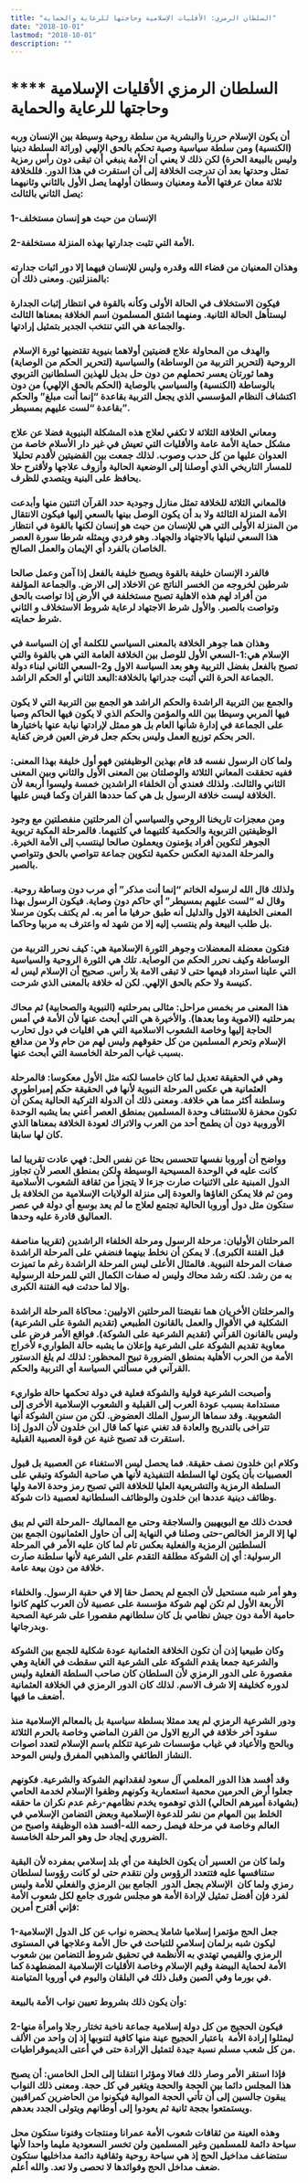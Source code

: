 ```yaml
---
title: "السلطان الرمزي: الأقليات الإسلامية وحاجتها للرعاية والحماية"
date: "2018-10-01"
lastmod: "2018-10-01"
description: ""
---
```

# **** **السلطان الرمزي الأقليات الإسلامية وحاجتها للرعاية والحماية**

### أن يكون الإسلام حررنا والبشرية من سلطة روحية وسيطة بين الإنسان وربه (الكنسية) ومن سلطة سياسية وصية تحكم بالحق الإلهي (وراثة السلطة دينيا وليس بالبيعة الحرة) لكن ذلك لا يعني أن الأمة ينبغي أن تبقى دون رأس رمزية تمثل وحدتها بعد أن تدرجت الخلافة إلى أن استقرت في هذا الدور. فللخلافة ثلاثة معان عرفتها الأمة ومعنيان وسطان أولهما يصل الأول بالثاني وثانيهما يصل الثاني بالثالث:

### 1-الإنسان من حيث هو إنسان مستخلف

### 2-الأمة التي تثبت جدارتها بهذه المنزلة مستخلفة.

### وهذان المعنيان من قضاء الله وقدره وليس للإنسان فيهما إلا دور اثبات جدارته بالمنزلتين. ومعنى ذلك أن:

### فيكون الاستخلاف في الحالة الأولى وكأنه بالقوة في انتظار إثبات الجدارة ليستأهل الحالة الثانية. ومنهما اشتق المسلمون اسم الخلافة بمعناها الثالث والجماعة هي التي تنتخب الجدير بتمثيل إرادتها.

### والهدف من المحاولة علاج قضيتين أولاهما بنيوية تقتضيها ثورة الإسلام  الروحية (لتحرير التربية من الوساطة) والسياسية (لتحرير الحكم من الوصاية) وهما ثورتان يعسر تحملهم من دون حل بديل للهذين السلطانين التربوي بالوساطة (الكنسية) والسياسي بالوصاية (الحكم بالحق الإلهي) من دون اكتشاف النظام المؤسسي الذي يجعل التربية بقاعدة “إنما أنت مبلغ” والحكم بقاعدة “لست عليهم بمسيطر”.

### ومعاني الخلافة الثلاثة لا تكفي لعلاج هذه المشكلة البنيوية فضلا عن علاج مشكل حماية الأمة عامة والأقليات التي تعيش في غير دار الأسلام خاصة من العدوان عليها من كل حدب وصوب. لذلك جمعت بين القضيتين لأقدم تحليلا  للمسار التاريخي الذي أوصلنا إلى الوضعية الحالية وأزوف علاجها ولأقترح حلا يحافظ على البنية ويتصدي للظرف.

### فالمعاني الثلاثة للخلافة تمثل منازل وجودية حدد القرآن اثنتين منها وأبدعت الأمة المنزلة الثالثة ولا بد أن يكون الوصل بينها بالسعي إليها فيكون الانتقال من المنزلة الأولى التي هي للإنسان من حيث هو إنسان لكنها بالقوة في انتظار هذا السعي لنيلها بالاجتهاد والجهاد. وهو فردي ويمثله شرطا سورة العصر الخاصان بالفرد أي الإيمان والعمل الصالح.

### فالفرد الإنسان خليفة بالقوة ويصبح خليفة بالفعل إذا آمن وعمل صالحا شرطين لخروجه من الخسر الناتج عن الاخلاد إلى الارض. والجماعة المؤلفة من أفراد لهم هذه الاهلية تصبح مستخلفة في الأرض إذا تواصت بالحق وتواصت بالصبر. والأول شرط الاجتهاد لرعاية شروط الاستخلاف و الثاني شرط حمايته.

### وهذان هما جوهر الخلافة بالمعنى السياسي للكلمة أي إن السياسة في الإسلام هي:1-السعي الأول للوصل بين الخلافة العامة التي هي بالقوة والتي تصبح بالفعل بفضل التربية وهو بعد السياسة الاول و2-السعي الثاني لبناء دولة الجماعة الحرة التي أثبت جدراتها بالخلافة:البعد الثاني أو الحكم الراشد.

### والجمع بين التربية الراشدة والحكم الراشد هو الجمع بين التربية التي لا يكون فيها المربي وسيطا بين الله والمؤمن والحكم الذي لا يكون فيها الحاكم وصيا على الجماعة في إدارة شأنها العام بل هو ممثل لإرادتها نيابة عنها باختيارها الحر بحكم توزيع العمل وليس بحكم جعل فرض العين فرض كفاية.

### ولما كان الرسول نفسه قد قام بهذين الوظيفتين فهو أول خليفة بهذا المعنى: ففيه تحققت المعاني الثلاثة والوصلتان بين المعنى الأول والثاني وبين المعنى الثاني والثالث. ولذلك فعندي أن الخلفاء الراشدين خمسة وليسوا أربعة لأن الخلافة ليست خلافة الرسول بل هي كما حددها القران وكما قيس عليها.

### ومن معجزات تاريخنا الروحي والسياسي أن المرحلتين منفصلتين مع وجود الوظيفتين التربوية والحكمية كلتيهما في كلتيهما. فالمرحلة المكية تربوية الجوهر لتكوين أفراد يؤمنون ويعملون صالحا لينتسب إلى الأمة الخيرة. والمرحلة المدنية العكس حكمية لتكوين جماعة تتواصي بالحق وتتواصي بالصبر.

### ولذلك قال الله لرسوله الخاتم “إنما أنت مذكر” أي مرب دون وساطة روحية. وقال له “لست عليهم بمسيطر” أي حاكم دون وصاية. فيكون الرسول بهذا المعنى الخليفة الاول والدليل أنه طبق حرفيا ما أمر به. لم يكتف بكون مرسلا بل طلب البيعة ولم ينتسب إليه إلا من شهد له واعترف به مربيا وحاكما.

### فتكون معضلة المعضلات وجوهر الثورة الإسلامية هي: كيف نحرر التربية من الوساطة وكيف نحرر الحكم من الوصاية. تلك هي الثورة الروحية والسياسية التي علينا استرداد قيمها حتى لا تبقى الامة بلا رأس. صحيح أن الإسلام ليس له كنيسة ولا حكم بالحق الإلهي. لكن له خلافة بالمعنى الذي شرحت.

### هذا المعنى مر بخمس مراحل: مثالى بمرحلتيه (النبوية والصحابية) ثم محاك بمرحلتيه (الاموية وما بعدها). والأخيرة هي التي أبحث عنها لأن الأمة في أمس الحاجة إليها وخاصة الشعوب الاسلامية التي هي اقليات في دول تحارب الإسلام وتحرم المسلمين من كل حقوقهم وليس لهم من حام ولا من مدافع بسبب غياب المرحلة الخامسة التي أبحث عنها.

### وهي في الحقيقة تعديل لما كان خامسا لكنه مثل الأول معكوسا: فالمرحلة العثمانية هي عكس المرحلة النبوية لأنها في الحقيقة حكم إمبراطوري وسلطنة أكثر مما هي خلافة. ومعنى ذلك أن الدولة التركية الحالية يمكن أن تكون محفزة للاستئناف وحدة المسلمين بمنطق العصر أعني بما يشبه الوحدة الأوروبية دون أن يطمح أحد من العرب والاتراك لعودة الخلافة بمعناها الذي كان لها سابقا.

### وواضح أن أوروبا نفسها تتحسس بحثا عن نفس الحل: فهي عادت تقريبا لما كانت عليه في الوحدة المسيحية الوسيطة ولكن بمنطق العصر لأن تجاوز الدول المبنية على الاثنيات صارت جزءا لا يتجزأ من ثقافة الشعوب الأسلامية ومن ثم فلا يمكن الغاؤها والعودة إلى منزلة الولايات الإسلامية من الخلافة بل ستكون مثل دول أوروبا الحالية تجتمع لعلاج ما لم يعد بوسع أي دولة في عصر العماليق قادرة عليه وحدها.

### المرحلتان الأوليان: مرحلة الرسول ومرحلة الخلفاء الراشدين (تقريبا مناصفة قبل الفتنة الكبرى). لا يمكن أن نخلط بينهما فنضفي على المرحلة الراشدة صفات المرحلة النبوية. فالمثال الأعلى ليس المرحلة الراشدة رغم ما تميزت به من رشد. لكنه رشد محاك وليس له صفات الكمال التي للمرحلة الرسولية وإلا لما حدثت فيه الفتنة الكبرى.

### والمرحلتان الأخريان هما نقيضتا المرحلتين الاوليين: محاكاة المرحلة الراشدة الشكلية في الأقوال والعمل بالقانون الطبيعي (تقديم الشوة على الشرعية) وليس بالقانون القرآني (تقديم الشرعية على الشوكة). فواقع الأمر فرض على معاوية تقديم الشوكة على الشرعية وإعلان ما يشبه حالة الطواريء لأخراج الأمة من الحرب الأهلية بمنطق الضرورة تبيح المحظور: لذلك لم يلغ الدستور القرآني في مسألتي السياسة أي التربية والحكم.

### وأصبحت الشرعية قولية والشوكة فعلية في دولة تحكمها حالة طواريء مستدامة بسبب عودة العرب إلى القبلية و الشعوب الإسلامية الأخرى إلى الشعوبية. وقد سماها الرسول الملك العضوض. لكن من سنن الشوكة أنها تتراخى بالتدريج والعادة قد تغني عنها كما قال ابن خلدون لأن الدول إذا استقرت قد تصبح غنية عن قوة العصبية القبلية.

### وكلام ابن خلدون نصف حقيقة. فما يحصل ليس الاستغناء عن العصبية بل قبول العصبيات بأن يكون لها السلطة التنفيذية لأنها هي صاحبة الشوكة وتبقي على السلطة الرمزية والتشريعية العليا للخلافة التي تصبح رمز وحدة الامة ولها وظائف دينية عددها ابن خلدون والوظائف السلطانية لعصبية ذات شوكة.

### فحدث ذلك مع البويهيين والسلاجقة وحتى مع المماليك -المرحلة التي لم يبق لها إلا الرمز الخالص-حتى وصلنا في النهاية إلى أن حاول العثمانيون الجمع بين السلطتين الرمزية والفعلية بعكس تام لما كان عليه الأمر في المرحلة الرسولية: أي إن الشوكة مطلقة التقدم على الشرعية لأنها سلطنة صارت خلافة من دون بيعة عامة.

### وهو أمر شبه مستحيل لأن الجمع لم يحصل حقا إلا في حقبة الرسول. والخلفاء الأربعة الأول لم تكن لهم شوكة مؤسسة على عصبية لأن العرب كلهم كانوا حامية الأمة دون جيش نظامي بل كان سلطانهم مقصورا على شرعية الصحبة وبدرجاتها.

### وكان طبيعيا إذن أن تكون الخلافة العثمانية عودة شكلية للجمع بين الشوكة والشرعية جمعا يقدم الشوكة على الشرعية التي سقطت في الغاية وهي مقصورة على الدور الرمزي لأن السلطان كان صاحب السلطة الفعلية وليس لدوره كخليفة إلا شرف الاسم. لذلك كان الدور الرمزي في الخلافة العثمانية أضعف ما فيها.

### ودور الشرعية الرمزي لم يعد ممثلا بسلطة سياسية بل بالمعالم الإسلامية منذ سقود آخر خلافة في الربع الاول من القرن الماضي وخاصة بالحرم الثلاثة وبالحج والأعياد في غياب مؤسسات شرعية تتكلم باسم الإسلام لتعدد اصوات النشاز الطائفي والمذهبي المفرق وليس الموحد.

### وقد أفسد هذا الدور المعلمي آل سعود لفقدانهم الشوكة والشرعية. فكونهم جعلوا أرض الحرمين محمية استعمارية وكونهم وظفوا الإسلام لخدمة الحامي (بشهادة أميرهم الحالي) الذي توهموه يخدم نظامهم-رغم عدم نكران ما حققه الخلط بين المهام من نشر للدعوة الإسلامية وبعض التضامن الإسلامي في العالم وخاصة في مرحلة فيصل رحمه الله-أفسد هذه الوظيفة واصبح من الضروري إيجاد حل وهو المرحلة الخامسة.

### ولما كان من العسير أن يكون الخليفة من أي بلد إسلامي بمفرده لأن البقية ستنافسها عليه فتتعدد الرؤوس ولن نتقدم حتى لو كانت رؤوسا لسلطان رمزي ولما كان  الإسلام يجعل الدور  الجامع بين الرمزي والفعلي للأمة وليس لفرد فإن أفضل تمثيل لإرادة الأمة هو مجلس شورى جامع لكل شعوب الأمة فإني أقترح أمرين:

### 1-جعل الحج مؤتمرا إسلاميا شاملا يـحضره نواب عن كل الدول الإسلامية ليكون شبه برلمان إسلامي للتباحث في حال الأمة وعلاجها في المستوى الرمزي والقيمي تهتدي به الأنظمة في تحقيق شروط التضامن بين شعوب الأمة لحماية البيضة وقيم الإسلام وخاصة الأقليات الإسلامية المضطهدة كما في بورما وفي الصين وقبل ذلك في البلقان واليوم في أوروبا المتيامنة.

### وأن يكون ذلك بشروط تعيين نواب الأمة بالبيعة:

### 2-فيكون الحجيج من كل دولة إسلامية جماعة ناخبة تختار رجلا وامرأة منها ليمثلوا إرادة الأمة  باعتبار الحجيج عينة منها كافية لتنوبها إذ إن واحد من الألف من كل شعب مسلم نسبة جيدة لتمثيل الإرادة حتى في أعتى الديموقراطيات.

### فإذا استقر الأمر وصار ذلك فعالا ومؤثرا انتقلنا إلى الحل الخامس: أن يصبح هذا المجلس دائما بين الحجة والحجة ويتغير في كل حجة. ومعنى ذلك النواب يبقون جالسين إلى أن تأتي الحجة الموالية فيكونوا من الحاضرين كمراقبين ويستمتعوا بججة ثانية ثم يعودوا إلى أوطانهم ويتولى الجدد بعدهم.

### وهذه العينة من ثقافات شعوب الأمة عمرانا ومنتجات وفنونا ستكون محل سياحة دائمة للمسلمين وغير المسلمين ولن تخسر السعودية مليما واحدا لأنها ستضاعف مداخيل الحج إذ هي سياحة روحية وثقافية دائمة مداخليها ستكون ضعف مداخل الحج وفوائدها لا تحصى ولا تعد. والله أعلم.

###